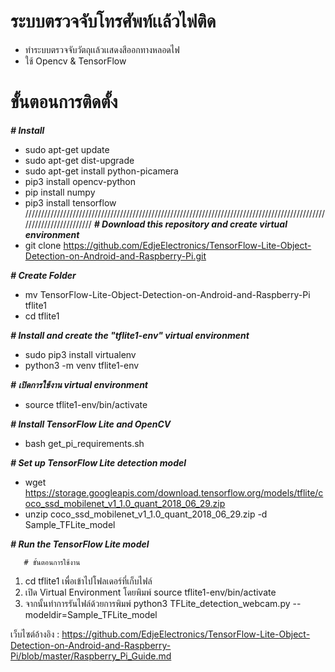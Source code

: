 # ระบบตรวจจับโทรศัพท์เเล้วไฟติด
- ทำระบบตรวจจับวัตถุเเล้วเเสดงสีออกทางหลอดไฟ
- ใช้ Opencv & TensorFlow
 
# ขั้นตอนการติดตั้ง
***# Install***
  - sudo apt-get update
  - sudo apt-get dist-upgrade
  - sudo apt-get install python-picamera
  - pip3 install opencv-python
  - pip install numpy
  - pip3 install tensorflow
////////////////////////////////////////////////////////////////////////////////////////////////////////////////////
***# Download this repository and create virtual environment***
  - git clone https://github.com/EdjeElectronics/TensorFlow-Lite-Object-Detection-on-Android-and-Raspberry-Pi.git

***# Create Folder***
  - mv TensorFlow-Lite-Object-Detection-on-Android-and-Raspberry-Pi tflite1
  - cd tflite1

***# Install and create the "tflite1-env" virtual environment***
  - sudo pip3 install virtualenv
  - python3 -m venv tflite1-env

***# เปิดการใช้งาน virtual environment***
  - source tflite1-env/bin/activate

***# Install TensorFlow Lite and OpenCV***
 - bash get_pi_requirements.sh
 
***# Set up TensorFlow Lite detection model***
 - wget https://storage.googleapis.com/download.tensorflow.org/models/tflite/coco_ssd_mobilenet_v1_1.0_quant_2018_06_29.zip 
 - unzip coco_ssd_mobilenet_v1_1.0_quant_2018_06_29.zip -d Sample_TFLite_model
 
 ***# Run the TensorFlow Lite model***

       # ขั้นตอนการใช้งาน
1. cd tflite1 เพื่อเข้าไปโฟลเดอร์ที่เก็บไฟล์
2. เปิด Virtual Environment โดยพิมพ์ source tflite1-env/bin/activate
3. จากนั้นทำการรันไฟล์ด้วยการพิมพ์ python3 TFLite_detection_webcam.py --modeldir=Sample_TFLite_model

เว็บไซต์อ้างอิง : https://github.com/EdjeElectronics/TensorFlow-Lite-Object-Detection-on-Android-and-Raspberry-Pi/blob/master/Raspberry_Pi_Guide.md
